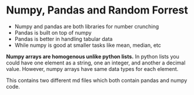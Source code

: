 # Numpy, Pandas and Random Forrest

* Numpy and pandas are both libraries for number crunching
* Pandas is built on top of numpy
* Pandas is better in handling tabular data
* While numpy is good at smaller tasks like mean, median, etc

**Numpy arrays are homogenous unlike python lists.** In python lists you could have one element as a string, one an integer, and another a decimal value. However, numpy arrays have same data types for each element.

This contains two different md files which both contain pandas and numpy code.